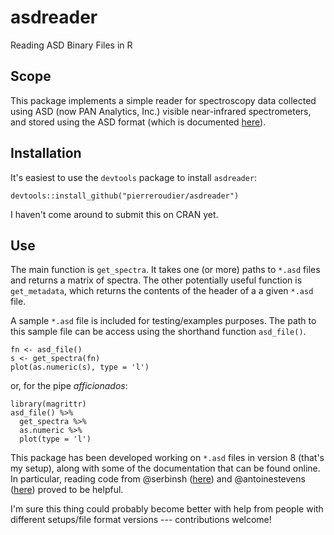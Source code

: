 # asdreader

Reading ASD Binary Files in R

## Scope

This package implements a simple reader for spectroscopy data collected using ASD (now PAN Analytics, Inc.) visible near-infrared spectrometers, and stored using the ASD format (which is documented [here](http://support.asdi.com/Document/Documents.aspx)).

## Installation

It's easiest to use the `devtools` package to install `asdreader`:

`devtools::install_github("pierreroudier/asdreader")`

I haven't come around to submit this on CRAN yet.

## Use

The main function is `get_spectra`. It takes one (or more) paths to `*.asd` files and returns a matrix of spectra. The other potentially useful function is `get_metadata`, which returns the contents of the header of a a given `*.asd` file.

A sample `*.asd` file is included for testing/examples purposes. The path to this sample file can be access using the shorthand function `asd_file()`. 

```
fn <- asd_file()
s <- get_spectra(fn)
plot(as.numeric(s), type = 'l')
```

or, for the pipe *afficionados*:

```
library(magrittr)
asd_file() %>% 
  get_spectra %>% 
  as.numeric %>% 
  plot(type = 'l')
```

This package has been developed working on `*.asd` files in version 8 (that's my setup), along with some of the documentation that can be found online. In particular, reading code from @serbinsh ([here](https://github.com/serbinsh/R-FieldSpectra)) and @antoinestevens ([here](https://github.com/antoinestevens/prospectr)) proved to be helpful.

I'm sure this thing could probably become better with help from people with different setups/file format versions --- contributions welcome!
